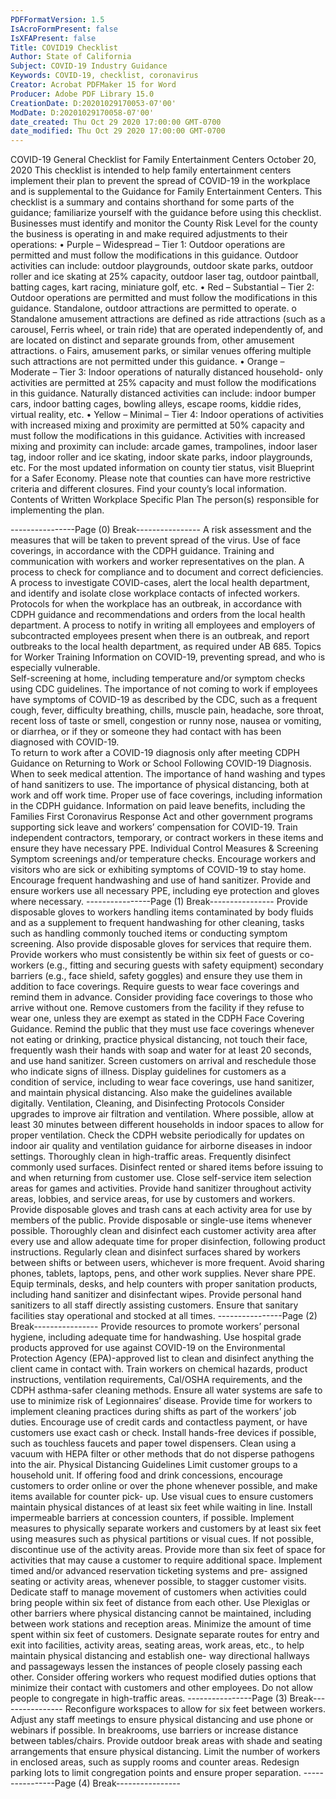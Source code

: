 ```yaml
---
PDFFormatVersion: 1.5
IsAcroFormPresent: false
IsXFAPresent: false
Title: COVID19 Checklist
Author: State of California
Subject: COVID-19 Industry Guidance
Keywords: COVID-19, checklist, coronavirus
Creator: Acrobat PDFMaker 15 for Word
Producer: Adobe PDF Library 15.0
CreationDate: D:20201029170053-07'00'
ModDate: D:20201029170058-07'00'
date_created: Thu Oct 29 2020 17:00:00 GMT-0700
date_modified: Thu Oct 29 2020 17:00:00 GMT-0700
---
```

 
COVID-19 General Checklist 
for Family Entertainment Centers 
October 20, 2020 
This checklist is intended to help family entertainment centers implement their plan to prevent 
the spread of COVID-19 in the workplace and is supplemental to the Guidance for Family 
Entertainment Centers. This checklist is a summary and contains shorthand for some parts of the 
guidance; familiarize yourself with the guidance before using this checklist. 
Businesses must identify and monitor the County Risk Level for the county the business is operating 
in and make required adjustments to their operations: 
• Purple – Widespread – Tier 1: Outdoor operations are permitted and must follow the 
modifications in this guidance. Outdoor activities can include: outdoor playgrounds, 
outdoor skate parks, outdoor roller and ice skating at 25% capacity, outdoor laser tag, 
outdoor paintball, batting cages, kart racing, miniature golf, etc. 
• Red – Substantial – Tier 2: Outdoor operations are permitted and must follow the modifications 
in this guidance. Standalone, outdoor attractions are permitted to operate. 
o Standalone amusement attractions are defined as ride attractions (such as a 
carousel, Ferris wheel, or train ride) that are operated independently of, and are 
located on distinct and separate grounds from, other amusement attractions. 
o Fairs, amusement parks, or similar venues offering multiple such attractions 
are not permitted under this guidance. 
• Orange – Moderate – Tier 3: Indoor operations of naturally distanced household- only 
activities are permitted at 25% capacity and must follow the modifications in this guidance. 
Naturally distanced activities can include: indoor bumper cars, indoor batting cages, 
bowling alleys, escape rooms, kiddie rides, virtual reality, etc. 
• Yellow – Minimal – Tier 4: Indoor operations of activities with increased mixing and 
proximity are permitted at 50% capacity and must follow the modifications in this 
guidance. Activities with increased mixing and proximity can include: arcade games, 
trampolines, indoor laser tag, indoor roller and ice skating, indoor skate parks, indoor 
playgrounds, etc. 
For the most updated information on county tier status, visit Blueprint for a Safer Economy. Please 
note that counties can have more restrictive criteria and different closures. Find your county’s 
local information. 
Contents of Written Workplace Specific Plan 
  The person(s) responsible for implementing the plan.  
 
----------------Page (0) Break----------------
  A risk assessment and the measures that will be taken to prevent spread of the 
virus. 
  Use of face coverings, in accordance with the CDPH guidance. 
  Training and communication with workers and worker representatives on the 
plan. 
  A process to check for compliance and to document and correct deficiencies. 
  A process to investigate COVID-cases, alert the local health department, and 
identify and isolate close workplace contacts of infected workers.  
  Protocols for when the workplace has an outbreak, in accordance with CDPH 
guidance and recommendations and orders from the local health department. 
  A process to notify in writing all employees and employers of subcontracted 
employees present when there is an outbreak, and report outbreaks to the local 
health department, as required under AB 685. 
Topics for Worker Training 
  Information on COVID-19, preventing spread, and who is especially vulnerable.  
  Self-screening at home, including temperature and/or symptom checks using 
CDC guidelines. 
  The importance of not coming to work if employees have symptoms of COVID-19 
as described by the CDC, such as a frequent cough, fever, difficulty breathing, 
chills, muscle pain, headache, sore throat, recent loss of taste or smell, congestion 
or runny nose, nausea or vomiting, or diarrhea, or if they or someone they had 
contact with has been diagnosed with COVID-19.  
  To return to work after a COVID-19 diagnosis only after meeting CDPH Guidance 
on Returning to Work or School Following COVID-19 Diagnosis. 
  When to seek medical attention. 
  The importance of hand washing and types of hand sanitizers to use. 
  The importance of physical distancing, both at work and off work time. 
  Proper use of face coverings, including information in the CDPH guidance. 
  Information on paid leave benefits, including the Families First Coronavirus 
Response Act and other government programs supporting sick leave and 
workers’ compensation for COVID-19. 
  Train independent contractors, temporary, or contract workers in these items and 
ensure they have necessary PPE. 
Individual Control Measures & Screening 
  Symptom screenings and/or temperature checks. 
  Encourage workers and visitors who are sick or exhibiting symptoms of COVID-19 
to stay home. 
  Encourage frequent handwashing and use of hand sanitizer. 
  Provide and ensure workers use all necessary PPE, including eye protection and 
gloves where necessary. 
----------------Page (1) Break----------------
  Provide disposable gloves to workers handling items contaminated by body fluids 
and as a supplement to frequent handwashing for other cleaning, tasks such as 
handling commonly touched items or conducting symptom screening. Also 
provide disposable gloves for services that require them.  
  Provide workers who must consistently be within six feet of guests or co-workers 
(e.g., fitting and securing guests with safety equipment) secondary barriers (e.g., 
face shield, safety goggles) and ensure they use them in addition to face 
coverings. 
  Require guests to wear face coverings and remind them in advance. Consider 
providing face coverings to those who arrive without one. 
  Remove customers from the facility if they refuse to wear one, unless they are 
exempt as stated in the CDPH Face Covering Guidance. 
  Remind the public that they must use face coverings whenever not eating or 
drinking, practice physical distancing, not touch their face, frequently wash their 
hands with soap and water for at least 20 seconds, and use hand sanitizer. 
  Screen customers on arrival and reschedule those who indicate signs of illness. 
  Display guidelines for customers as a condition of service, including to wear face 
coverings, use hand sanitizer, and maintain physical distancing. Also make the 
guidelines available digitally. 
Ventilation, Cleaning, and Disinfecting Protocols 
  Consider upgrades to improve air filtration and ventilation. 
  Where possible, allow at least 30 minutes between different households in indoor 
spaces to allow for proper ventilation. 
  Check the CDPH website periodically for updates on indoor air quality and 
ventilation guidance for airborne diseases in indoor settings. 
  Thoroughly clean in high-traffic areas. Frequently disinfect commonly used 
surfaces. 
  Disinfect rented or shared items before issuing to and when returning from 
customer use. Close self-service item selection areas for games and activities. 
  Provide hand sanitizer throughout activity areas, lobbies, and service areas, for 
use by customers and workers. Provide disposable gloves and trash cans at each 
activity area for use by members of the public. 
  Provide disposable or single-use items whenever possible. 
  Thoroughly clean and disinfect each customer activity area after every use and 
allow adequate time for proper disinfection, following product instructions. 
  Regularly clean and disinfect surfaces shared by workers between shifts or 
between users, whichever is more frequent. 
  Avoid sharing phones, tablets, laptops, pens, and other work supplies. Never 
share PPE. 
  Equip terminals, desks, and help counters with proper sanitation products, 
including hand sanitizer and disinfectant wipes. Provide personal hand sanitizers 
to all staff directly assisting customers. 
  Ensure that sanitary facilities stay operational and stocked at all times. 
----------------Page (2) Break----------------
  Provide resources to promote workers’ personal hygiene, including adequate 
time for handwashing. 
  Use hospital grade products approved for use against COVID-19 on the 
Environmental Protection Agency (EPA)-approved list to clean and disinfect 
anything the client came in contact with. Train workers on chemical hazards, 
product instructions, ventilation requirements, Cal/OSHA requirements, and the 
CDPH asthma-safer cleaning methods. 
  Ensure all water systems are safe to use to minimize risk of Legionnaires’ disease. 
  Provide time for workers to implement cleaning practices during shifts as part of 
the workers’ job duties. 
  Encourage use of credit cards and contactless payment, or have customers use 
exact cash or check. 
  Install hands-free devices if possible, such as touchless faucets and paper towel 
dispensers. 
  Clean using a vacuum with HEPA filter or other methods that do not disperse 
pathogens into the air. 
Physical Distancing Guidelines 
  Limit customer groups to a household unit. 
  If offering food and drink concessions, encourage customers to order online or 
over the phone whenever possible, and make items available for counter pick-
up. Use visual cues to ensure customers maintain physical distances of at least six 
feet while waiting in line. Install impermeable barriers at concession counters, if 
possible. 
  Implement measures to physically separate workers and customers by at least six 
feet using measures such as physical partitions or visual cues. If not possible, 
discontinue use of the activity areas. 
  Provide more than six feet of space for activities that may cause a customer to 
require additional space. 
  Implement timed and/or advanced reservation ticketing systems and pre-
assigned seating or activity areas, whenever possible, to stagger customer visits. 
  Dedicate staff to manage movement of customers when activities could bring 
people within six feet of distance from each other. 
  Use Plexiglas or other barriers where physical distancing cannot be maintained, 
including between work stations and reception areas. 
  Minimize the amount of time spent within six feet of customers. 
  Designate separate routes for entry and exit into facilities, activity areas, seating 
areas, work areas, etc., to help maintain physical distancing and establish one-
way directional hallways and passageways lessen the instances of people closely 
passing each other. 
  Consider offering workers who request modified duties options that minimize their 
contact with customers and other employees. 
  Do not allow people to congregate in high-traffic areas. 
----------------Page (3) Break----------------
  Reconfigure workspaces to allow for six feet between workers. Adjust any staff 
meetings to ensure physical distancing and use phone or webinars if possible. 
  In breakrooms, use barriers or increase distance between tables/chairs. Provide 
outdoor break areas with shade and seating arrangements that ensure physical 
distancing. 
  Limit the number of workers in enclosed areas, such as supply rooms and counter 
areas. 
  Redesign parking lots to limit congregation points and ensure proper separation. 
----------------Page (4) Break----------------
